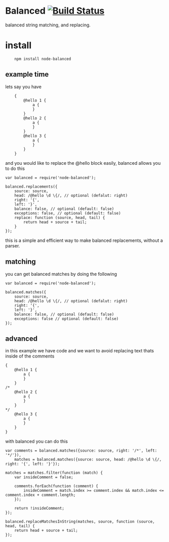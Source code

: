 # Balanced [![Build Status](https://travis-ci.org/icodeforlove/node-balanced.png?branch=master)](https://travis-ci.org/icodeforlove/node-balanced)

balanced string matching, and replacing.

# install

```
	npm install node-balanced
```

## example time

lets say you have

```
	{
		@hello 1 {
			a {
			}
		}
		@hello 2 {
			a {
			}
		}
		@hello 3 {
			a {
			}
		}
	}
```

and you would like to replace the @hello block easily, balanced allows you to do this

```
var balanced = require('node-balanced');

balanced.replacements({
	source: source,
	head: /@hello \d \{/, // optional (defalut: right)
	right: '{',
	left: '}',
	balance: false, // optional (default: false)
	exceptions: false, // optional (default: false)
	replace: function (source, head, tail) {
		return head + source + tail;
	}
});
```

this is a simple and efficient way to make balanced replacements, without a parser.

## matching

you can get balanced matches by doing the following

```
var balanced = require('node-balanced');

balanced.matches({
	source: source,
	head: /@hello \d \{/, // optional (defalut: right)
	right: '{',
	left: '}',
	balance: false, // optional (default: false)
	exceptions: false // optional (default: false)
});
```

## advanced

in this example we have code and we want to avoid replacing text thats inside of the comments

```
{
	@hello 1 {
		a {
		}
	}
/*
	@hello 2 {
		a {
		}
	}
*/
	@hello 3 {
		a {
		}
	}
}
```

with balanced you can do this

```
var comments = balanced.matches({source: source, right: '/*', left: '*/'}),
	matches = balanced.matches({source: source, head: /@hello \d \{/, right: '{', left: '}'});

matches = matches.filter(function (match) {
	var insideComment = false;

	comments.forEach(function (comment) {
		insideComment = match.index >= comment.index && match.index <= comment.index + comment.length;
	});

	return !insideComment;
});

balanced.replaceMatchesInString(matches, source, function (source, head, tail) {
	return head + source + tail;
});
```